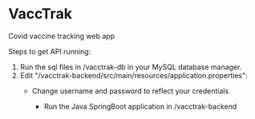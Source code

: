 # VaccTrak
Covid vaccine tracking web app

Steps to get API running:
<ol>
  <li>Run the sql files in /vacctrak-db in your MySQL database manager.</li>
  <li>Edit "/vacctrak-backend/src/main/resources/application.properties":</li>
  <ul>
    <li>Change username and password to reflect your credentials</li>
  <ul>
  <li>Run the Java SpringBoot application in /vacctrak-backend</li>
</ol>




